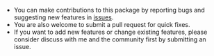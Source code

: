 - You can make contributions to this package by reporting bugs and suggesting new features in [issues](https://github.com/haozhu233/kableExtra/issues).
- You are also welcome to submit a pull request for quick fixes.
- If you want to add new features or change existing features, please consider discuss with me and the community first by submitting an issue. 

